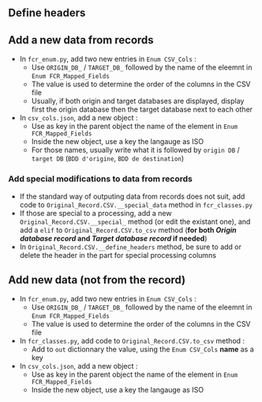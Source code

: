 
## Define headers



## Add a new data from records

* In `fcr_enum.py`, add two new entries in `Enum CSV_Cols` :
  * Use `ORIGIN_DB_` / `TARGET_DB_` followed by the name of the eleemnt in `Enum FCR_Mapped_Fields`
  * The value is used to determine the order of the columns in the CSV file
  * Usually, if both origin and target databases are displayed, display first the origin database then the target database next to each other
* In `csv_cols.json`, add a new object :
  * Use as key in the parent object the name of the element in `Enum FCR_Mapped_Fields`
  * Inside the new object, use a key the langauge as ISO 
  * For those names, usually write what it is followed by `origin DB` / `target DB` (`BDD d'origine`, `BDD de destination`)

### Add special modifications to data from records

* If the standard way of outputing data from records does not suit, add code to `Original_Record.CSV.__special_data` method in `fcr_classes.py`
* If those are special to a processing, add a new `Original_Record.CSV.__special_` method (or edit the existant one), and add a `elif` to `Original_Record.CSV.to_csv` method (__for both *Origin database record* and *Target database record* if needed__)
* In `Original_Record.CSV.__define_headers` method, be sure to add or delete the header in the part for special processing columns

## Add new data (not from the record)

* In `fcr_enum.py`, add two new entries in `Enum CSV_Cols` :
  * Use `ORIGIN_DB_` / `TARGET_DB_` followed by the name of the eleemnt in `Enum FCR_Mapped_Fields`
  * The value is used to determine the order of the columns in the CSV file
* In `fcr_classes.py`, add code to `Original_Record.CSV.to_csv` method :
  * Add to `out` dictionnary the value, using the `Enum CSV_Cols` __name__ as a key
* In `csv_cols.json`, add a new object :
  * Use as key in the parent object the name of the element in `Enum FCR_Mapped_Fields`
  * Inside the new object, use a key the langauge as ISO 